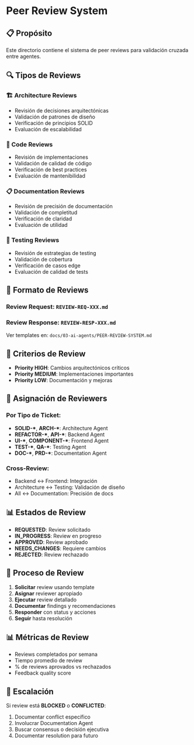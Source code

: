 # Peer Review System

## 📋 Propósito

Este directorio contiene el sistema de peer reviews para validación cruzada entre agentes.

## 🔍 Tipos de Reviews

### 🏗️ Architecture Reviews

- Revisión de decisiones arquitectónicas
- Validación de patrones de diseño
- Verificación de principios SOLID
- Evaluación de escalabilidad

### 🔧 Code Reviews

- Revisión de implementaciones
- Validación de calidad de código
- Verificación de best practices
- Evaluación de mantenibilidad

### 📋 Documentation Reviews

- Revisión de precisión de documentación
- Validación de completitud
- Verificación de claridad
- Evaluación de utilidad

### 🧪 Testing Reviews

- Revisión de estrategias de testing
- Validación de cobertura
- Verificación de casos edge
- Evaluación de calidad de tests

## 📝 Formato de Reviews

### Review Request: `REVIEW-REQ-XXX.md`

### Review Response: `REVIEW-RESP-XXX.md`

Ver templates en: `docs/03-ai-agents/PEER-REVIEW-SYSTEM.md`

## 🎯 Criterios de Review

- **Priority HIGH**: Cambios arquitectónicos críticos
- **Priority MEDIUM**: Implementaciones importantes
- **Priority LOW**: Documentación y mejoras

## 👥 Asignación de Reviewers

### Por Tipo de Ticket:

- **SOLID-\***, **ARCH-\***: Architecture Agent
- **REFACTOR-\***, **API-\***: Backend Agent
- **UI-\***, **COMPONENT-\***: Frontend Agent
- **TEST-\***, **QA-\***: Testing Agent
- **DOC-\***, **PRD-\***: Documentation Agent

### Cross-Review:

- Backend ↔ Frontend: Integración
- Architecture ↔ Testing: Validación de diseño
- All ↔ Documentation: Precisión de docs

## 📊 Estados de Review

- **REQUESTED**: Review solicitado
- **IN_PROGRESS**: Review en progreso
- **APPROVED**: Review aprobado
- **NEEDS_CHANGES**: Requiere cambios
- **REJECTED**: Review rechazado

## 🔄 Proceso de Review

1. **Solicitar** review usando template
2. **Asignar** reviewer apropiado
3. **Ejecutar** review detallado
4. **Documentar** findings y recomendaciones
5. **Responder** con status y acciones
6. **Seguir** hasta resolución

## 📊 Métricas de Review

- Reviews completados por semana
- Tiempo promedio de review
- % de reviews aprovados vs rechazados
- Feedback quality score

## 🚨 Escalación

Si review está **BLOCKED** o **CONFLICTED**:

1. Documentar conflict específico
2. Involucrar Documentation Agent
3. Buscar consensus o decisión ejecutiva
4. Documentar resolution para futuro

